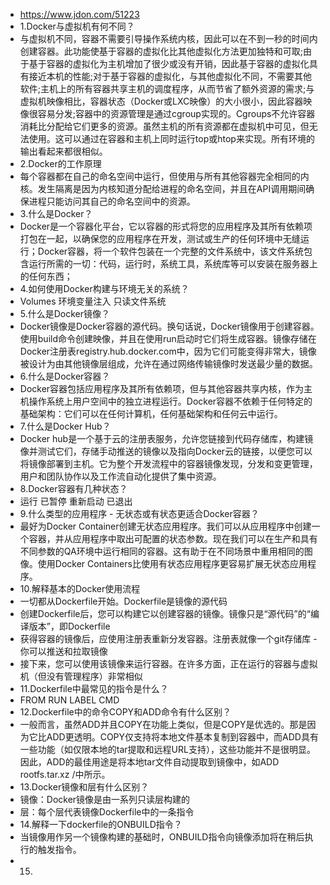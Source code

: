 * https://www.jdon.com/51223
* 1.Docker与虚拟机有何不同？
* 与虚拟机不同，容器不需要引导操作系统内核，因此可以在不到一秒的时间内创建容器。此功能使基于容器的虚拟化比其他虚拟化方法更加独特和可取;由于基于容器的虚拟化为主机增加了很少或没有开销，因此基于容器的虚拟化具有接近本机的性能;对于基于容器的虚拟化，与其他虚拟化不同，不需要其他软件;主机上的所有容器共享主机的调度程序，从而节省了额外资源的需求;与虚拟机映像相比，容器状态（Docker或LXC映像）的大小很小，因此容器映像很容易分发;容器中的资源管理是通过cgroup实现的。Cgroups不允许容器消耗比分配给它们更多的资源。虽然主机的所有资源都在虚拟机中可见，但无法使用。这可以通过在容器和主机上同时运行top或htop来实现。所有环境的输出看起来都很相似。
* 2.Docker的工作原理
* 每个容器都在自己的命名空间中运行，但使用与所有其他容器完全相同的内核。发生隔离是因为内核知道分配给进程的命名空间，并且在API调用期间确保进程只能访问其自己的命名空间中的资源。
* 3.什么是Docker？
* Docker是一个容器化平台，它以容器的形式将您的应用程序及其所有依赖项打包在一起，以确保您的应用程序在开发，测试或生产的任何环境中无缝运行；Docker容器，将一个软件包装在一个完整的文件系统中，该文件系统包含运行所需的一切：代码，运行时，系统工具，系统库等可以安装在服务器上的任何东西；
* 4.如何使用Docker构建与环境无关的系统？
* Volumes  环境变量注入  只读文件系统
* 5.什么是Docker镜像？
* Docker镜像是Docker容器的源代码。换句话说，Docker镜像用于创建容器。使用build命令创建映像，并且在使用run启动时它们将生成容器。镜像存储在Docker注册表registry.hub.docker.com中，因为它们可能变得非常大，镜像被设计为由其他镜像层组成，允许在通过网络传输镜像时发送最少量的数据。
* 6.什么是Docker容器？
* Docker容器包括应用程序及其所有依赖项，但与其他容器共享内核，作为主机操作系统上用户空间中的独立进程运行。Docker容器不依赖于任何特定的基础架构：它们可以在任何计算机，任何基础架构和任何云中运行。
* 7.什么是Docker Hub？
* Docker hub是一个基于云的注册表服务，允许您链接到代码存储库，构建镜像并测试它们，存储手动推送的镜像以及指向Docker云的链接，以便您可以将镜像部署到主机。它为整个开发流程中的容器镜像发现，分发和变更管理，用户和团队协作以及工作流自动化提供了集中资源。
* 8.Docker容器有几种状态？
* 运行 已暂停 重新启动 已退出
* 9.什么类型的应用程序 - 无状态或有状态更适合Docker容器？
* 最好为Docker Container创建无状态应用程序。我们可以从应用程序中创建一个容器，并从应用程序中取出可配置的状态参数。现在我们可以在生产和具有不同参数的QA环境中运行相同的容器。这有助于在不同场景中重用相同的图像。使用Docker Containers比使用有状态应用程序更容易扩展无状态应用程序。
* 10.解释基本的Docker使用流程
* 一切都从Dockerfile开始。Dockerfile是镜像的源代码
* 创建Dockerfile后，您可以构建它以创建容器的镜像。镜像只是“源代码”的“编译版本”，即Dockerfile
* 获得容器的镜像后，应使用注册表重新分发容器。注册表就像一个git存储库 - 你可以推送和拉取镜像
* 接下来，您可以使用该镜像来运行容器。在许多方面，正在运行的容器与虚拟机（但没有管理程序）非常相似
* 11.Dockerfile中最常见的指令是什么？​​​​​​​
* FROM RUN LABEL CMD
* 12.Dockerfile中的命令COPY和ADD命令有什么区别？
* 一般而言，虽然ADD并且COPY在功能上类似，但是COPY是优选的。那是因为它比ADD更透明。COPY仅支持将本地文件基本复制到容器中，而ADD具有一些功能（如仅限本地的tar提取和远程URL支持），这些功能并不是很明显。因此，ADD的最佳用途是将本地tar文件自动提取到镜像中，如ADD rootfs.tar.xz /中所示。
* 13.Docker镜像和层有什么区别？
* 镜像：Docker镜像是由一系列只读层构建的
* 层：每个层代表镜像Dockerfile中的一条指令
* 14.解释一下dockerfile的ONBUILD指令？
* 当镜像用作另一个镜像构建的基础时，ONBUILD指令向镜像添加将在稍后执行的触发指令。
* 15.